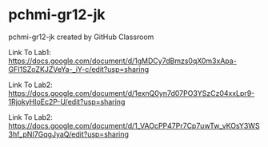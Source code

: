 # pchmi-gr12-jk
pchmi-gr12-jk created by GitHub Classroom

Link To Lab1: https://docs.google.com/document/d/1gMDCy7dBmzs0qX0m3xApa-GFI1SZoZKJZVeYa-_iY-c/edit?usp=sharing

Link To Lab2: https://docs.google.com/document/d/1exnQ0yn7d07PO3YSzCz04xxLpr9-1RjokyHloEc2P-U/edit?usp=sharing

Link To Lab2: https://docs.google.com/document/d/1_VAOcPP47Pr7Cp7uwTw_vKOsY3WS3hf_pNI7GqgJyaQ/edit?usp=sharing
